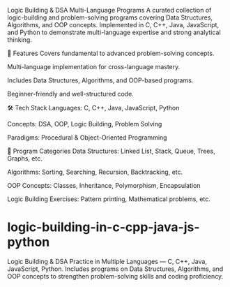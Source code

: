 Logic Building & DSA Multi-Language Programs
A curated collection of logic-building and problem-solving programs covering Data Structures, Algorithms, and OOP concepts. Implemented in C, C++, Java, JavaScript, and Python to demonstrate multi-language expertise and strong analytical thinking.

🚀 Features
Covers fundamental to advanced problem-solving concepts.

Multi-language implementation for cross-language mastery.

Includes Data Structures, Algorithms, and OOP-based programs.

Beginner-friendly and well-structured code.

🛠 Tech Stack
Languages: C, C++, Java, JavaScript, Python

Concepts: DSA, OOP, Logic Building, Problem Solving

Paradigms: Procedural & Object-Oriented Programming

📂 Program Categories
Data Structures: Linked List, Stack, Queue, Trees, Graphs, etc.

Algorithms: Sorting, Searching, Recursion, Backtracking, etc.

OOP Concepts: Classes, Inheritance, Polymorphism, Encapsulation

Logic Building Exercises: Pattern printing, Mathematical problems, etc.
# logic-building-in-c-cpp-java-js-python
Logic Building &amp; DSA Practice in Multiple Languages — C, C++, Java, JavaScript, Python. Includes programs on Data Structures, Algorithms, and OOP concepts to strengthen problem-solving skills and coding proficiency.

